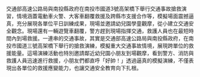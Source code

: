 交通部高速公路局與南投縣政府在南投市國道3號高架橋下舉行交通事故搶救演習，情境涵蓋電動車火警、大客車翻覆救援及跨縣市支援合作等，模擬場面震撼逼真，充分展現各單位平日訓練成果，現場並邀請幼兒園學童觀摩，從小建立交通安全觀念。現場還有一輛遊覽車翻覆，警方趕到現場指揮交通，救護人員也在最短時間內到場救援。一連串的交通事故，其實是交通部高速公路局與南投縣政府，在南投市國道三號高架橋下舉行的搶救演練，模擬重大交通事故情境，展現跨單位的救援能量。這場演練活動也特別邀請鄰近幼兒園小朋友到場觀摩，看到警方、消防與救護人員迅速進行救援，小朋友們都直呼「好帥！」透過逼真的模擬演練，不僅表現出各單位的救援應變能力，也讓交通安全教育向下扎根。